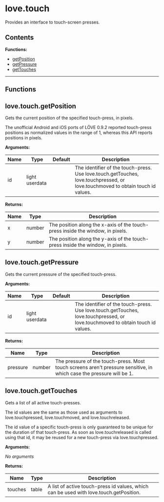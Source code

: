 # love.touch

Provides an interface to touch-screen presses.

## Contents

**Functions:**

- [getPosition](#lovetouchgetposition)
- [getPressure](#lovetouchgetpressure)
- [getTouches](#lovetouchgettouches)

---

## Functions

## love.touch.getPosition

Gets the current position of the specified touch-press, in pixels.

The unofficial Android and iOS ports of LÖVE 0.9.2 reported touch-press positions as normalized values in the range of 1, whereas this API reports positions in pixels.

**Arguments:**

| Name | Type | Default | Description |
| --- | --- | --- | --- |
| id | light userdata |  | The identifier of the touch-press. Use love.touch.getTouches, love.touchpressed, or love.touchmoved to obtain touch id values. |

**Returns:**

| Name | Type | Description |
| --- | --- | --- |
| x | number | The position along the x-axis of the touch-press inside the window, in pixels. |
| y | number | The position along the y-axis of the touch-press inside the window, in pixels. |

## love.touch.getPressure

Gets the current pressure of the specified touch-press.

**Arguments:**

| Name | Type | Default | Description |
| --- | --- | --- | --- |
| id | light userdata |  | The identifier of the touch-press. Use love.touch.getTouches, love.touchpressed, or love.touchmoved to obtain touch id values. |

**Returns:**

| Name | Type | Description |
| --- | --- | --- |
| pressure | number | The pressure of the touch-press. Most touch screens aren't pressure sensitive, in which case the pressure will be 1. |

## love.touch.getTouches

Gets a list of all active touch-presses.

The id values are the same as those used as arguments to love.touchpressed, love.touchmoved, and love.touchreleased.

The id value of a specific touch-press is only guaranteed to be unique for the duration of that touch-press. As soon as love.touchreleased is called using that id, it may be reused for a new touch-press via love.touchpressed.

**Arguments:**

*No arguments*

**Returns:**

| Name | Type | Description |
| --- | --- | --- |
| touches | table | A list of active touch-press id values, which can be used with love.touch.getPosition. |

